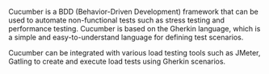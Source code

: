 Cucumber is a BDD (Behavior-Driven Development) framework that can be used to automate non-functional tests such as stress testing and performance testing. Cucumber is based on the Gherkin language, which is a simple and easy-to-understand language for defining test scenarios.

Cucumber can be integrated with various load testing tools such as JMeter, Gatling  to create and execute load tests using Gherkin scenarios.